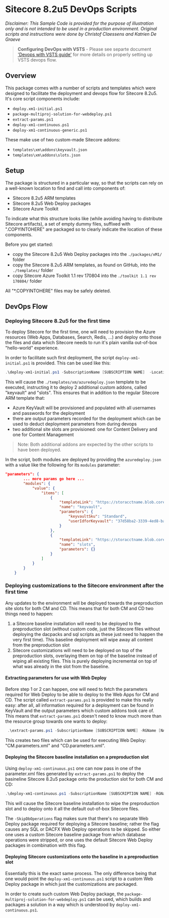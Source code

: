 # Sitecore 8.2u5 DevOps Scripts

_Disclaimer: This Sample Code is provided for the purpose of illustration only and is not intended to be used in a production environment. Original scripts and instructions were done by Christof Claessens and Katrien De Graeve_ 

> **Configuring DevOps with VSTS** - Please see separte document ['Devops with VSTS guide'](vstsdevops.MD) for more details on properly setting up VSTS devops flow.

## Overview

This package comes with a number of scripts and templates which were designed to facilitate the deployment and devops flow for Sitecore 8.2u5.   It's core script components include:
- `deploy.xm1-initial.ps1`
- `package-multiproj-solution-for-webdeploy.ps1`
- `extract-params.ps1`
- `deploy-xm1-continuous.ps1`
- `deploy-xm1-continuous-generic.ps1`

These make use of two custom-made Sitecore addons:
- `templates\xm\addons\keyvault.json`
- `templates\xm\addons\slots.json`

## Setup

The package is structured in a particular way, so that the scripts can rely on a well-known location to find and call into components of:
- Sitecore 8.2u5 ARM templates
- Sitecore 8.2u5 Web Deploy packages
- Sitecore Azure Toolkit

To indicate what this structure looks like (while avoiding having to distribute Sitecore artifacts), a set of empty dummy files, suffixed with ".COPYINTOHERE" are packaged so to clearly indicate the location of these components.

Before you get started:
- copy the Sitecore 8.2u5 Web Deploy packages into the `./packages/xM1/` folder
- copy the Sitecore 8.2u5 ARM templates, as found on GitHub, into the `./templates/` folder
- copy Sitecore Azure Toolkit 1.1 rev 170804 into the `./toolkit 1.1 rev 170804/` folder 

All "*.COPYINTOHERE" files may be safely deleted.

## DevOps Flow

### Deploying Sitecore 8.2u5 for the first time

To deploy Sitecore for the first time, one will need to provision the Azure resources (Web Apps, Databases, Search, Redis, ...) and deploy onto those the files and data which Sitecore needs to run it's plain vanilla out-of-box "hello-world" experience.

In order to facilitate such first deployment, the script `deploy-xm1-initial.ps1` is provided.  This can be used like this:

```powershell
.\deploy-xm1-initial.ps1 -SubscriptionName [SUBSCRIPTION NAME]  -Location [LOCATION] -ResourcePrefix [RESOURCE PREFIX] -SqlServerLogin [SQL LOGIN USER NAME] -PathToSitecoreLicenseFile [LICENSE FILE LOCATION]
```

This will cause the `./templates/xm/azuredeploy.json` template to be executed, instructing it to deploy 2 additional custom addons, called "keyvault" and "slots".  This ensures that in addition to the regular Sitecore ARM template that:
- Azure KeyVault will be provisioned and populated with all usernames and passwords for the deployment
- there are output parameters recorded for the deployment which can be used to deduct deployment parameters from during devops
- two additional site slots are provisioned: one for Content Delivery and one for Content Management

> Note: Both additional addons are expected by the other scripts to have been deployed.

In the script, both modules are deployed by providing the `azuredeploy.json` with a value like the following for its `modules` parameter:

```json
"parameters": {
        ... more params go here ...
        "modules": {
            "value": {
                "items": [
                    {
                        "templateLink": "https://storacctname.blob.core.windows.net/tempsitecore825templates/addons/keyvault.json?sv=..sastoken..",
                        "name": "keyvault",
                        "parameters": {
                            "keyvaultSku": "Standard",
                            "userIdforKeyvault": "37d58ba2-3339-4ed8-baa0-b5843c39ed0b"
                        }
                    },
                    {
                        "templateLink": "https://storacctname.blob.core.windows.net/tempsitecore825templates/addons/slots.json?sv=..sastoken..",
                        "name": "slots",
                        "parameters": {}
                    }
                ]
            }
        }
    }
```

### Deploying customizations to the Sitecore environment after the first time

Any updates to the environment will be deployed towards the preproduction site slots for both CM and CD.  This means that for both CM and CD two things need to happen:
1) a Sitecore baseline installation will need to be deployed to the preproduction slot (without custom code, just the Sitecore files without deploying the dacpacks and sql scripts as these just need to happen the very first time).  This baseline deployment will wipe away all content from the preproduction slot
2) Sitecore customizations will need to be deployed on top of the preproduction slots, overlaying them on top of the baseline instead of wiping all existing files.  This is purely deploying incremental on top of what was already in the slot from the baseline.

#### Extracting parameters for use with Web Deploy

Before step 1 or 2 can happen, one will need to fetch the parameters required for Web Deploy to be able to deploy to the Web Apps for CM and CD.  The script called `extract-params.ps1` is provided to make this really easy: after all, all information required for a deployment can be found in KeyVault and the output parameters which custom addons took care of.  This means that `extract-params.ps1` doesn't need to know much more than the resource group towards one wants to deploy: 

```powershell
 .\extract-params.ps1 -SubscriptionName [SUBSCRIPTION NAME] -RGName [NAME OF RESOURCE GROUP] -Location [LOCATION] -PathToSitecoreLicenseFile [PATH TO LICENSE XML]
```

This creates two files which can be used for executing Web Deploy: "CM.parameters.xml" and "CD.parameters.xml".

#### Deploying the Sitecore baseline installation on a preproduction slot

Using `deploy-xm1-continuous.ps1` one can now pass in one of the parameter.xml files generated by `extract-params.ps1` to deploy the basineline Sitecore 8.2u5 package onto the production slot for both CM and CD:

```powershell
.\deploy-xm1-continuous.ps1 -SubscriptionName [SUBSCRIPTION NAME] -RGName [NAME OF RESOURCE GROUP] -PackageLocation [LOCATION TO SITECORE 8.2 .SCWDP.ZIP PACKAGE] -ParamsFileLocation [LOCATION OF PARAM FILE FOR CM OR CD] -Role [CM or CD] -SkipDbOperations
```

This will cause the Sitecore baseline installation to wipe the preproduction slot and to deploy onto it all the default out-of-box Sitecore files.

The `-SkipDbOperations` flag makes sure that there's no separate Web Deploy package required for deploying a Sitecore baseline; rather the flag causes any SQL or DACFX Web Deploy operations to be skipped.  So either one uses a custom Sitecore baseline package from which database operations were stripped, or one uses the default Sitecore Web Deploy packages in combination with this flag.

#### Deploying Sitecore customizations onto the baseline in a preproduction slot

Essentially this is the exact same process.  The only difference being that one would point the `deploy-xm1-continuous.ps1` script to a custom Web Deploy package in which just the customizations are packaged.

In order to create such custom Web Deploy package, the `package-multiproj-solution-for-webdeploy.ps1` can be used, which builds and packages a solution in a way which is understood by `deploy-xm1-continuous.ps1`.




